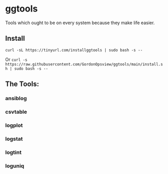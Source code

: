# ggtools

Tools which ought to be on every system because they make life easier.

## Install
```
curl -sL https://tinyurl.com/installggtools | sudo bash -s --
```
Or `curl -s https://raw.githubusercontent.com/GordonOpsview/ggtools/main/install.sh | sudo bash -s --`

## The Tools:

### ansiblog

### csvtable
### logplot
### logstat
### logtint
### loguniq
